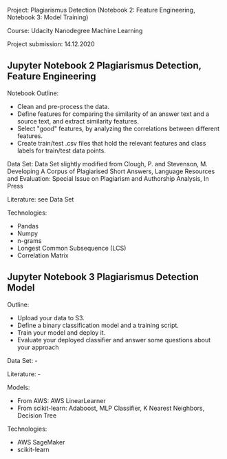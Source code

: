 Project: Plagiarismus Detection (Notebook 2: Feature Engineering, Notebook 3: Model Training)

Course: Udacity Nanodegree Machine Learning

Project submission: 14.12.2020

## Jupyter Notebook 2 Plagiarismus Detection, Feature Engineering
Notebook Outline:

- Clean and pre-process the data.
- Define features for comparing the similarity of an answer text and a source text, and extract similarity features.
- Select "good" features, by analyzing the correlations between different features.
- Create train/test .csv files that hold the relevant features and class labels for train/test data points.

Data Set: Data Set slightly modified from Clough, P. and Stevenson, M. Developing A Corpus of Plagiarised Short Answers, Language Resources and Evaluation: Special Issue on Plagiarism and Authorship Analysis, In Press

Literature: see Data Set

Technologies:
- Pandas
- Numpy
- n-grams
- Longest Common Subsequence (LCS)
- Correlation Matrix


## Jupyter Notebook 3 Plagiarismus Detection Model
Outline:

- Upload your data to S3.
- Define a binary classification model and a training script.
- Train your model and deploy it.
- Evaluate your deployed classifier and answer some questions about your approach

Data Set: -

Literature: -

Models:
- From AWS: AWS LinearLearner
- From scikit-learn: Adaboost, MLP Classifier, K Nearest Neighbors, Decision Tree

Technologies:
- AWS SageMaker
- scikit-learn



